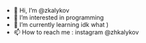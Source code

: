 - 👋 Hi, I’m @zkalykov
- 👀 I’m interested in programming
- 🌱 I’m currently learning idk what ) 
- 📫 How to reach me : instagram @zhkalykov